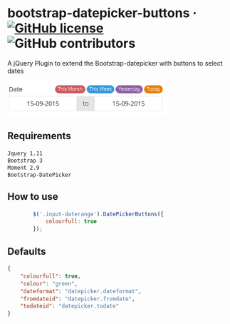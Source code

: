 # bootstrap-datepicker-buttons &middot; [![GitHub license](https://img.shields.io/badge/license-MIT-blue.svg)](https://github.com/rogeroliveira84/bootstrap-datepicker-buttons/blob/master/LICENSE) ![GitHub contributors](https://img.shields.io/github/contributors/rogeroliveira84/bootstrap-datepicker-buttons.svg?color=orange)
A jQuery Plugin to extend the Bootstrap-datepicker with buttons to select dates



![alt tag](https://github.com/rogeroliveira84/bootstrap-datepicker-buttons/blob/master/buttons.png?raw=true)



## Requirements

	Jquery 1.11
	Bootstrap 3
	Moment 2.9
	Bootstrap-DatePicker
	

## How to use
```javascript
        $('.input-daterange').DatePickerButtons({
            colourfull: true
        });
```

        
## Defaults
```json
{
	"colourfull": true,
	"colour": "green",
	"dateformat": "datepicker.dateformat",
	"fromdateid": "datepicker.fromdate",
	"todateid": "datepicker.todate"
}
```
